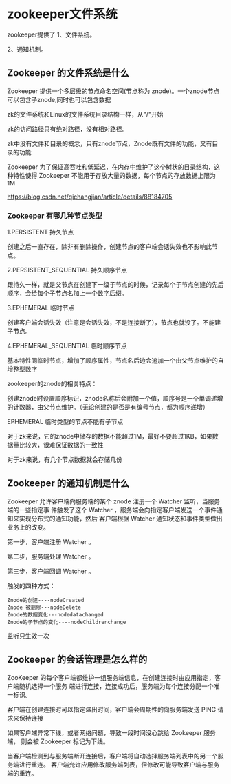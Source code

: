 # zookeeper文件系统

zookeeper提供了
1、文件系统。

2、通知机制。

## Zookeeper 的文件系统是什么

Zookeeper 提供一个多层级的节点命名空间(节点称为 znode)。一个znode节点可以包含子znode,同时也可以包含数据

zk的文件系统和Linux的文件系统目录结构一样，从"/"开始

zk的访问路径只有绝对路径，没有相对路径。

zk中没有文件和目录的概念，只有znode节点，Znode既有文件的功能，又有目录的功能

Zookeeper 为了保证高吞吐和低延迟，在内存中维护了这个树状的目录结构，这种特性使得 Zookeeper
 不能用于存放大量的数据，每个节点的存放数据上限为 1M 
 
 
https://blog.csdn.net/qichangjian/article/details/88184705
 
### Zookeeper 有哪几种节点类型

1.PERSISTENT 持久节点

创建之后一直存在，除非有删除操作，创建节点的客户端会话失效也不影响此节点。

2.PERSISTENT_SEQUENTIAL 持久顺序节点

跟持久一样，就是父节点在创建下一级子节点的时候，记录每个子节点创建的先后顺序，会给每个子节点名加上一个数字后缀。

3.EPHEMERAL 临时节点

创建客户端会话失效（注意是会话失效，不是连接断了），节点也就没了。不能建子节点。

4.EPHEMERAL_SEQUENTIAL 临时顺序节点

基本特性同临时节点，增加了顺序属性，节点名后边会追加一个由父节点维护的自增整型数字

zookeeper的znode的相关特点：

创建znode时设置顺序标识，znode名称后会附加一个值，顺序号是一个单调递增的计数器，由父节点维护。（无论创建的是否是有编号节点，都为顺序递增）

EPHEMERAL 临时类型的节点不能有子节点

对于zk来说，它的znode中储存的数据不能超过1M，最好不要超过1KB，如果数据量比较大，很难保证数据的一致性

对于zk来说，有几个节点数据就会存储几份




## Zookeeper 的通知机制是什么

Zookeeper 允许客户端向服务端的某个 znode 注册一个 Watcher 监听，当服务端的一些指定事
件触发了这个 Watcher ，服务端会向指定客户端发送一个事件通知来实现分布式的通知功能，然后
客户端根据 Watcher 通知状态和事件类型做出业务上的改变。

第一步，客户端注册 Watcher 。

第二步，服务端处理 Watcher 。

第三步，客户端回调 Watcher 。

触发的四种方式：

```
Znode的创建----nodeCreated
Znode 被删除---nodeDelete
Znode的数据变化---nodedatachanged
Znode的子节点的变化----nodeChildrenchange
```
监听只生效一次


## Zookeeper 的会话管理是怎么样的

ZooKeeper 的每个客户端都维护一组服务端信息，在创建连接时由应用指定，客户端随机选择一个服务
端进行连接，连接成功后，服务端为每个连接分配一个唯一标识。

客户端在创建连接时可以指定溢出时间，客户端会周期性的向服务端发送 PING 请求来保持连接


如果客户端异常下线，或者网络问题，导致一段时间没心跳给 Zookeeper 服务端，
则会被 Zookeeper 标记为下线。

当客户端检测到与服务端断开连接后，客户端将自动选择服务端列表中的另一个服务端进行重连。
客户端允许应用修改服务端列表，但修改可能导致客户端与服务端的重连。


